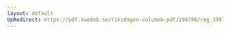 ```yaml
---
layout: default
UpRedirect: https://pdf.swedeb.se/riksdagen-volumeG-pdf/199798/reg_199798/reg_199798_0508.pdf
---
```

